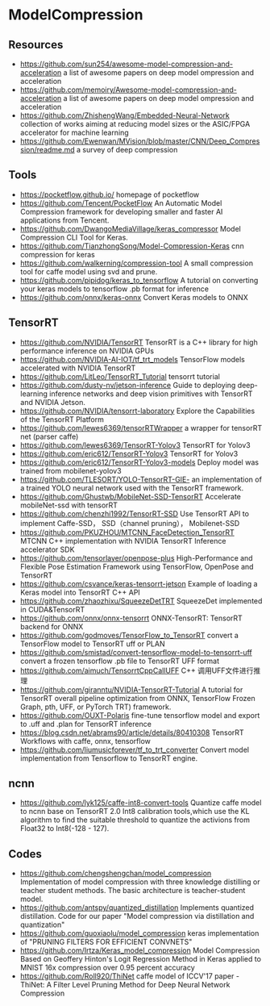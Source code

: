 # ModelCompression

## Resources
- https://github.com/sun254/awesome-model-compression-and-acceleration
a list of awesome papers on deep model ompression and acceleration
- https://github.com/memoiry/Awesome-model-compression-and-acceleration
a list of awesome papers on deep model ompression and acceleration
- https://github.com/ZhishengWang/Embedded-Neural-Network
collection of works aiming at reducing model sizes or the ASIC/FPGA accelerator for machine learning 
- https://github.com/Ewenwan/MVision/blob/master/CNN/Deep_Compression/readme.md
a survey of deep compression

## Tools
- https://pocketflow.github.io/
homepage of pocketflow
- https://github.com/Tencent/PocketFlow
An Automatic Model Compression framework for developing smaller and faster AI applications from Tencent.
- https://github.com/DwangoMediaVillage/keras_compressor
Model Compression CLI Tool for Keras.
- https://github.com/TianzhongSong/Model-Compression-Keras
cnn compression for keras
- https://github.com/walkerning/compression-tool
A small compression tool for caffe model using svd and prune.
- https://github.com/pipidog/keras_to_tensorflow
A tutorial on converting your keras models to tensorflow .pb format for inference
- https://github.com/onnx/keras-onnx
Convert Keras models to ONNX

## TensorRT
- https://github.com/NVIDIA/TensorRT
TensorRT is a C++ library for high performance inference on NVIDIA GPUs
- https://github.com/NVIDIA-AI-IOT/tf_trt_models
TensorFlow models accelerated with NVIDIA TensorRT 
- https://github.com/LitLeo/TensorRT_Tutorial
tensorrt tutorial
- https://github.com/dusty-nv/jetson-inference
Guide to deploying deep-learning inference networks and deep vision primitives with TensorRT and NVIDIA Jetson. 
- https://github.com/NVIDIA/tensorrt-laboratory
Explore the Capabilities of the TensorRT Platform
- https://github.com/lewes6369/tensorRTWrapper
a wrapper for tensorRT net (parser caffe)
- https://github.com/lewes6369/TensorRT-Yolov3
TensorRT for Yolov3 
- https://github.com/eric612/TensorRT-Yolov3
TensorRT for Yolov3 
- https://github.com/eric612/TensorRT-Yolov3-models
Deploy model was trained from mobilenet-yolov3
- https://github.com/TLESORT/YOLO-TensorRT-GIE-
an implementation of a trained YOLO neural network used with the TensorRT framework. 
- https://github.com/Ghustwb/MobileNet-SSD-TensorRT
Accelerate mobileNet-ssd with tensorRT
- https://github.com/chenzhi1992/TensorRT-SSD
Use TensorRT API to implement Caffe-SSD， SSD（channel pruning）， Mobilenet-SSD 
- https://github.com/PKUZHOU/MTCNN_FaceDetection_TensorRT
MTCNN C++ implementation with NVIDIA TensorRT Inference accelerator SDK 
- https://github.com/tensorlayer/openpose-plus
High-Performance and Flexible Pose Estimation Framework using TensorFlow, OpenPose and TensorRT
- https://github.com/csvance/keras-tensorrt-jetson
Example of loading a Keras model into TensorRT C++ API 
- https://github.com/zhaozhixu/SqueezeDetTRT
SqueezeDet implemented in CUDA&TensorRT 
- https://github.com/onnx/onnx-tensorrt
ONNX-TensorRT: TensorRT backend for ONNX
- https://github.com/godmoves/TensorFlow_to_TensorRT
convert a TensorFlow model to TensorRT uff or PLAN 
- https://github.com/smistad/convert-tensorflow-model-to-tensorrt-uff
convert a frozen tensorflow .pb file to TensorRT UFF format 
- https://github.com/aimuch/TensorrtCppCallUFF
C++ 调用UFF文件进行推理 
- https://github.com/giranntu/NVIDIA-TensorRT-Tutorial
A tutorial for TensorRT overall pipeline optimization from ONNX, TensorFlow Frozen Graph, pth, UFF, or PyTorch TRT) framework. 
- https://github.com/OUXT-Polaris
fine-tune tensorflow model and export to .uff and .plan for TensorRT inference 
- https://blog.csdn.net/abrams90/article/details/80410308
TensorRT Workflows with caffe, onnx, tensorflow
- https://github.com/liumusicforever/tf_to_trt_converter
Convert model implementation from Tensorflow to TensorRT engine. 



## ncnn
- https://github.com/lyk125/caffe-int8-convert-tools
Quantize caffe model to ncnn  base on TensorRT 2.0 Int8 calibration tools,which use the KL algorithm to find the suitable threshold to quantize the activions from Float32 to Int8(-128 - 127). 

## Codes
- https://github.com/chengshengchan/model_compression
Implementation of model compression with three knowledge distilling or teacher student methods. The basic architecture is teacher-student model.
- https://github.com/antspy/quantized_distillation
Implements quantized distillation. Code for our paper "Model compression via distillation and quantization" 
- https://github.com/guoxiaolu/model_compression
keras implementation of "PRUNING FILTERS FOR EFFICIENT CONVNETS"
- https://github.com/Irtza/Keras_model_compression
Model Compression Based on Geoffery Hinton's Logit Regression Method in Keras applied to MNIST 16x compression over 0.95 percent accuracy 
- https://github.com/Roll920/ThiNet
caffe model of ICCV'17 paper - ThiNet: A Filter Level Pruning Method for Deep Neural Network Compression
